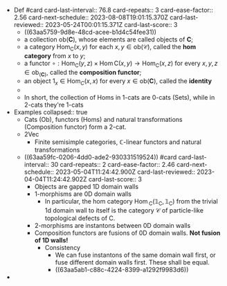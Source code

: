 - Def #card
  card-last-interval:: 76.8
  card-repeats:: 3
  card-ease-factor:: 2.56
  card-next-schedule:: 2023-08-08T19:01:15.370Z
  card-last-reviewed:: 2023-05-24T00:01:15.371Z
  card-last-score:: 3
	- ((63aa5759-9d8e-48cd-acee-b1d4c54fee31))
	- a collection ob$(\mathbf{C})$, whose elements are called objects of $\mathbf{C}$;
	- a category $\operatorname{Hom}_\mathrm{C}(x, y)$ for each $x, y \in \mathrm{ob}(\mathcal{C})$, called the **hom category** from $x$ to $y$;
	- a functor $\circ: \operatorname{Hom}_{\mathrm{C}}(y, z) \times \operatorname{Hom} \mathrm{C}(x, y) \rightarrow \operatorname{Hom}_\mathrm{C}(x, z)$ for every $x, y, z \in \mathrm{ob}_(\mathbf{C})$, called the **composition functor**;
	- an object $1_x \in \operatorname{Hom}_C(x, x)$ for every $x \in \mathrm{ob}(\mathbf{C})$, called the **identity**
	-
	- In short, the collection of Homs in 1-cats are 0-cats (Sets), while in 2-cats they're 1-cats
- Examples
  collapsed:: true
	- Cats (Ob), functors (Homs) and natural transformations (Composition functor) form a 2-cat.
	- 2Vec
		- Finite semisimple categories, $\mathbb{C}$-linear functors and natural transformations
	- ((63aa59fc-0206-4dd0-ade2-930331519524)) #card
	  card-last-interval:: 30
	  card-repeats:: 2
	  card-ease-factor:: 2.46
	  card-next-schedule:: 2023-05-04T11:24:42.900Z
	  card-last-reviewed:: 2023-04-04T11:24:42.902Z
	  card-last-score:: 3
		- Objects are gapped 1D domain walls
		- 1-morphisms are 0D domain walls
			- In particular, the hom category $\operatorname{Hom}{ }_{\mathrm{C}}\left(\mathbb{1}_{\mathrm{C}}, \mathbb{1}_{\mathrm{C}}\right)$ from the trivial 1d domain wall to itself is the category $\mathcal{C}$ of particle-like topological defects of C.
		- 2-morphisms are instantons between 0D domain walls
		- Composition functors are fusions of 0D domain walls. **Not fusion of 1D walls!**
			- Consistency
				- We can fuse instantons of the same domain wall first, or fuse different domain walls first. These shall be equal.
				- ((63aa5ab1-c88c-4224-8399-a1292f9983d6))
-